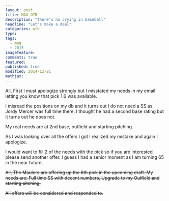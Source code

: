 ```yaml
---
layout: post
title: MAG OTB
description: "There's no crying in baseball"
headline: "Let's make a deal"
categories: otb
type:
tags: 
  - mag
  - 2015
imagefeature:
comments: true
featured:
published: true
modified: 2014-12-21
mathjax:
---
```


All,
First I must apologize strongly but I misstated my needs in my email letting you know that pick 1.6 was available.
 
I misread the positions on my db and it turns out I do not need a SS as Jordy Mercer was full time there. I thought he had a second base rating but it turns out he does not.
 
My real needs are at 2nd base, outfield and starting pitching.
 
As I was looking over all the offers I got I realized my mistake and again I apologize.
 
I would want to fill 2 of the needs with the pick so if you are interested please send another offer. I guess I had a senior moment as I am turning 65 in the near future.

<strike>
All,
The Maulers are offering up the 6th pick in the upcoming draft.
My needs are: Full time SS with decent numbers, Upgrade to my Outfield and starting pitching.
 
All offers will be considered and responded to.
</strike>
